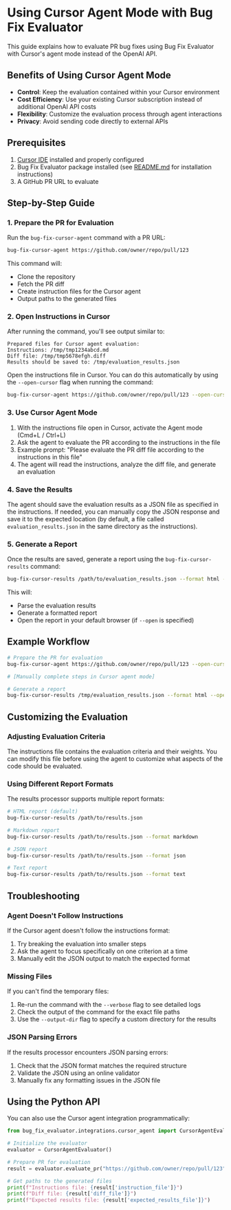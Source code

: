 # Using Cursor Agent Mode with Bug Fix Evaluator

This guide explains how to evaluate PR bug fixes using Bug Fix Evaluator with Cursor's agent mode instead of the OpenAI API.

## Benefits of Using Cursor Agent Mode

- **Control**: Keep the evaluation contained within your Cursor environment
- **Cost Efficiency**: Use your existing Cursor subscription instead of additional OpenAI API costs
- **Flexibility**: Customize the evaluation process through agent interactions
- **Privacy**: Avoid sending code directly to external APIs

## Prerequisites

1. [Cursor IDE](https://cursor.sh/) installed and properly configured
2. Bug Fix Evaluator package installed (see [README.md](../README.md) for installation instructions)
3. A GitHub PR URL to evaluate

## Step-by-Step Guide

### 1. Prepare the PR for Evaluation

Run the `bug-fix-cursor-agent` command with a PR URL:

```bash
bug-fix-cursor-agent https://github.com/owner/repo/pull/123
```

This command will:
- Clone the repository
- Fetch the PR diff
- Create instruction files for the Cursor agent
- Output paths to the generated files

### 2. Open Instructions in Cursor

After running the command, you'll see output similar to:

```
Prepared files for Cursor agent evaluation:
Instructions: /tmp/tmp1234abcd.md
Diff file: /tmp/tmp5678efgh.diff
Results should be saved to: /tmp/evaluation_results.json
```

Open the instructions file in Cursor. You can do this automatically by using the `--open-cursor` flag when running the command:

```bash
bug-fix-cursor-agent https://github.com/owner/repo/pull/123 --open-cursor
```

### 3. Use Cursor Agent Mode

1. With the instructions file open in Cursor, activate the Agent mode (Cmd+L / Ctrl+L)
2. Ask the agent to evaluate the PR according to the instructions in the file
3. Example prompt: "Please evaluate the PR diff file according to the instructions in this file"
4. The agent will read the instructions, analyze the diff file, and generate an evaluation

### 4. Save the Results

The agent should save the evaluation results as a JSON file as specified in the instructions. If needed, you can manually copy the JSON response and save it to the expected location (by default, a file called `evaluation_results.json` in the same directory as the instructions).

### 5. Generate a Report

Once the results are saved, generate a report using the `bug-fix-cursor-results` command:

```bash
bug-fix-cursor-results /path/to/evaluation_results.json --format html --open
```

This will:
- Parse the evaluation results
- Generate a formatted report
- Open the report in your default browser (if `--open` is specified)

## Example Workflow

```bash
# Prepare the PR for evaluation
bug-fix-cursor-agent https://github.com/owner/repo/pull/123 --open-cursor

# [Manually complete steps in Cursor agent mode]

# Generate a report
bug-fix-cursor-results /tmp/evaluation_results.json --format html --open
```

## Customizing the Evaluation

### Adjusting Evaluation Criteria

The instructions file contains the evaluation criteria and their weights. You can modify this file before using the agent to customize what aspects of the code should be evaluated.

### Using Different Report Formats

The results processor supports multiple report formats:

```bash
# HTML report (default)
bug-fix-cursor-results /path/to/results.json

# Markdown report
bug-fix-cursor-results /path/to/results.json --format markdown

# JSON report
bug-fix-cursor-results /path/to/results.json --format json

# Text report
bug-fix-cursor-results /path/to/results.json --format text
```

## Troubleshooting

### Agent Doesn't Follow Instructions

If the Cursor agent doesn't follow the instructions format:
1. Try breaking the evaluation into smaller steps
2. Ask the agent to focus specifically on one criterion at a time
3. Manually edit the JSON output to match the expected format

### Missing Files

If you can't find the temporary files:
1. Re-run the command with the `--verbose` flag to see detailed logs
2. Check the output of the command for the exact file paths
3. Use the `--output-dir` flag to specify a custom directory for the results

### JSON Parsing Errors

If the results processor encounters JSON parsing errors:
1. Check that the JSON format matches the required structure
2. Validate the JSON using an online validator
3. Manually fix any formatting issues in the JSON file

## Using the Python API

You can also use the Cursor agent integration programmatically:

```python
from bug_fix_evaluator.integrations.cursor_agent import CursorAgentEvaluator

# Initialize the evaluator
evaluator = CursorAgentEvaluator()

# Prepare PR for evaluation
result = evaluator.evaluate_pr("https://github.com/owner/repo/pull/123")

# Get paths to the generated files
print(f"Instructions file: {result['instruction_file']}")
print(f"Diff file: {result['diff_file']}")
print(f"Expected results file: {result['expected_results_file']}")
``` 